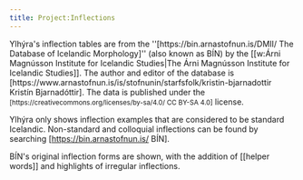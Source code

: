 ```yaml
---
title: Project:Inflections
---
```


<div class="book">
Ylhýra's inflection tables are from the ''[https://bin.arnastofnun.is/DMII/ The Database of Icelandic Morphology]'' (also known as BÍN) by the [[w:Árni Magnússon Institute for Icelandic Studies|The Árni Magnússon Institute for Icelandic Studies]]. The author and editor of the database is [https://www.arnastofnun.is/is/stofnunin/starfsfolk/kristin-bjarnadottir Kristín Bjarnadóttir]. The data is published under the <small>[https://creativecommons.org/licenses/by-sa/4.0/ CC BY-SA 4.0]</small> license.

Ylhýra only shows inflection examples that are considered to be standard Icelandic. Non-standard and colloquial inflections can be found by searching [https://bin.arnastofnun.is/ BÍN].

BÍN's original inflection forms are shown, with the addition of [[helper words]] and highlights of irregular inflections.
</div>
